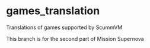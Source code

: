 # games_translation
Translations of games supported by ScummVM

This branch is for the second part of Mission Supernova
